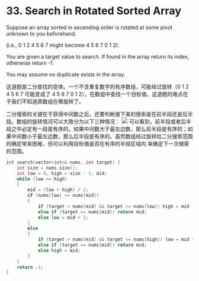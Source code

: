 # 33. Search in Rotated Sorted Array
Suppose an array sorted in ascending order is rotated at some pivot unknown to you beforehand.

(i.e., 0 1 2 4 5 6 7 might become 4 5 6 7 0 1 2).

You are given a target value to search. If found in the array return its index, otherwise return -1.

You may assume no duplicate exists in the array.

这道题是二分查找的变体。一个不含重复数字的有序数组，可能经过旋转（0 1 2 4 5 6 7 可能变成了 4 5 6 7 0 1 2），在数组中查找一个目标值。这道题的难点在于我们不知道原数组在哪旋转了。

二分搜索的关键在于获得中间数之后，还要判断接下来的搜索是在前半段还是后半段。数组的旋转情况可以大致分为以下三种情况：
![](http://upload-images.jianshu.io/upload_images/1727123-519046562c1b6152.png?imageMogr2/auto-orient/strip%7CimageView2/2/w/1240)
可以看到，前半段或者后半段之中必定有一段是有序的。如果中间数大于最左边数，那么前半段是有序的；如果中间数小于最左边数，那么后半段是有序的。虽然数组经过旋转给二分搜索范围的确定带来困难，但可以利用目标值是否在有序的半段区域内 来确定下一次搜索的范围。

```cpp
int search(vector<int>& nums, int target) {
    int size = nums.size();
    int low = 0, high = size - 1, mid;
    while (low <= high)
    {
        mid = (low + high) / 2;
        if (nums[low] <= nums[mid])
        {
            if (target < nums[mid] && target >= nums[low]) high = mid - 1;
            else if (target == nums[mid]) return mid;
            else low = mid + 1;
        }
        else
        {
            if (target > nums[mid] && target <= nums[high]) low = mid + 1;
            else if (target == nums[mid]) return mid;
            else high = mid;
        }
    }
    return -1;
}
```
